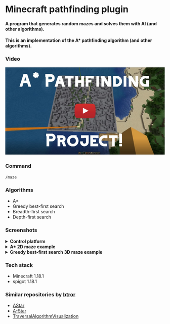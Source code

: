 # Minecraft pathfinding plugin

#### A program that generates random mazes and solves them with AI (and other algorithms).

#### This is an implementation of the A* pathfinding algorithm (and other algorithms).

### Video
[![I made an AI in Minecraft | A* pathfinding](resources/thumbnail.jpg)](https://www.youtube.com/watch?v=Xl7rD66Rv3g "I made an AI in Minecraft | A* pathfinding")


### Command
<code>/maze</code>

### Algorithms
- A*
- Greedy best-first search
- Breadth-first search
- Depth-first search

### Screenshots
<details>
<summary><b>Control platform</b></summary>
<br>
Manage maze attributes and characteristics with the control platform.
<br>

![](resources/screenshot1.png)
</details>

<details>
<summary><b>A* 2D maze example</b></summary>
<br>
View of a 2D A* maze.
<br>

![](resources/screenshot2.png)
</details>

<details>
<summary><b>Greedy best-first search 3D maze example</b></summary>
<br>
View of a 2D A* maze.
<br>

![](resources/screenshot3.png)
</details>


### Tech stack
- Minecraft 1.18.1
- spigot 1.18.1


### Similar repositories by <a href="https://github.com/btror/AStar">btror</a>
- <a href="https://github.com/btror/AStar">AStar</a>
- <a href="https://github.com/btror/A-Star">A-Star</a>
- <a href="https://github.com/btror/TraversalAlgorithmVisualization">TraversalAlgorithmVisualization</a>

